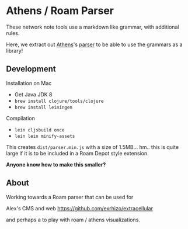 # Athens / Roam Parser

These network note tools use a markdown like grammar, with additional rules.

Here, we extract out [Athens](https://github.com/athensresearch/athens)'s [parser](https://github.com/athensresearch/athens/blob/main/src/cljc/athens/parser.cljc) to be able to use the grammars as a library!


## Development

Installation on Mac

 - Get Java JDK 8
 - `brew install clojure/tools/clojure`
 - `brew install leiningen`

Compilation

 - `lein cljsbuild once`
 - `lein lein minify-assets`

This creates `dist/parser.min.js` with a size of 1.5MB... hm.. this is quite large if it is to be included in a Roam Depot style extension.

__Anyone know how to make this smaller?__

## About

Working towards a Roam parser that can be used for 

Alex's CMS and web 
https://github.com/exrhizo/extracellular

and perhaps a to play with roam / athens visualizations.
